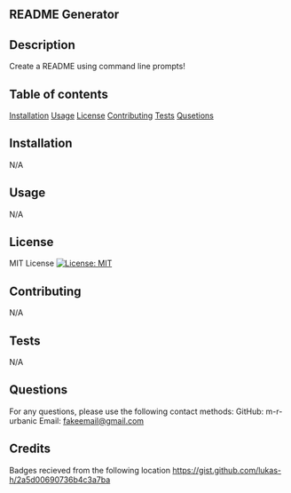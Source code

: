 ## README Generator

## Description
Create a README using command line prompts!


## Table of contents
[Installation](#installation)
[Usage](#usage)
[License](#license)
[Contributing](#contributing)
[Tests](#tests)
[Qusetions](#questions)

## Installation
N/A

## Usage
N/A

## License
MIT License [![License: MIT](https://img.shields.io/badge/License-MIT-yellow.svg)](https://opensource.org/licenses/MIT)

## Contributing
N/A

## Tests
N/A

## Questions
For any questions, please use the following contact methods:
GitHub: m-r-urbanic
Email: fakeemail@gmail.com

## Credits
Badges recieved from the following location
https://gist.github.com/lukas-h/2a5d00690736b4c3a7ba